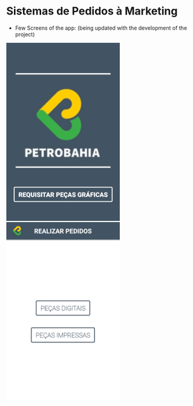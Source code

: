 # Sistemas de Pedidos à Marketing

* Few Screens of the app: (being updated with the development of the project)

<img src="/imgs_readme/initial_screen.png" width="300"/> <img src="/imgs_readme/fragment_typegraphicpieces.png" width="300"/>
